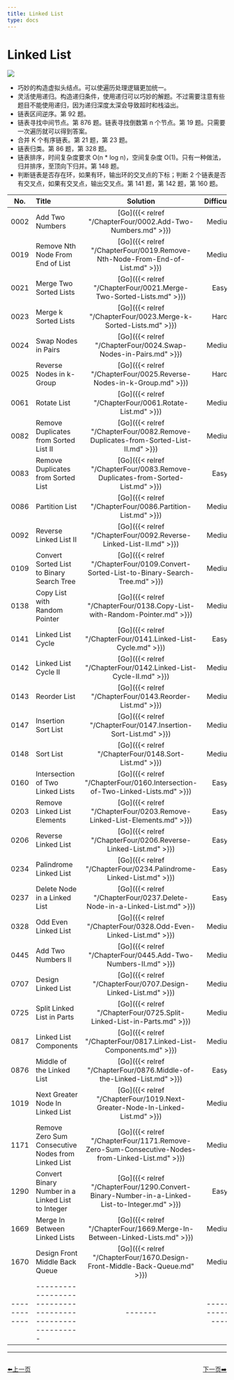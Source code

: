 ```yaml
---
title: Linked List
type: docs
---
```


# Linked List

![](https://img.halfrost.com/Leetcode/Linked_List.png)


- 巧妙的构造虚拟头结点。可以使遍历处理逻辑更加统一。
- 灵活使用递归。构造递归条件，使用递归可以巧妙的解题。不过需要注意有些题目不能使用递归，因为递归深度太深会导致超时和栈溢出。
- 链表区间逆序。第 92 题。
- 链表寻找中间节点。第 876 题。链表寻找倒数第 n 个节点。第 19 题。只需要一次遍历就可以得到答案。
- 合并 K 个有序链表。第 21 题，第 23 题。
- 链表归类。第 86 题，第 328 题。
- 链表排序，时间复杂度要求 O(n * log n)，空间复杂度 O(1)。只有一种做法，归并排序，至顶向下归并。第 148 题。
- 判断链表是否存在环，如果有环，输出环的交叉点的下标；判断 2 个链表是否有交叉点，如果有交叉点，输出交叉点。第 141 题，第 142 题，第 160 题。




| No.      | Title | Solution | Difficulty | TimeComplexity | SpaceComplexity |Favorite| Acceptance |
|:--------:|:------- | :--------: | :----------: | :----: | :-----: | :-----: |:-----: |
|0002|Add Two Numbers|[Go]({{< relref "/ChapterFour/0002.Add-Two-Numbers.md" >}})|Medium| O(n)| O(1)||35.2%|
|0019|Remove Nth Node From End of List|[Go]({{< relref "/ChapterFour/0019.Remove-Nth-Node-From-End-of-List.md" >}})|Medium| O(n)| O(1)||35.6%|
|0021|Merge Two Sorted Lists|[Go]({{< relref "/ChapterFour/0021.Merge-Two-Sorted-Lists.md" >}})|Easy| O(log n)| O(1)||55.7%|
|0023|Merge k Sorted Lists|[Go]({{< relref "/ChapterFour/0023.Merge-k-Sorted-Lists.md" >}})|Hard| O(log n)| O(1)|❤️|42.4%|
|0024|Swap Nodes in Pairs|[Go]({{< relref "/ChapterFour/0024.Swap-Nodes-in-Pairs.md" >}})|Medium| O(n)| O(1)||52.7%|
|0025|Reverse Nodes in k-Group|[Go]({{< relref "/ChapterFour/0025.Reverse-Nodes-in-k-Group.md" >}})|Hard| O(log n)| O(1)|❤️|44.4%|
|0061|Rotate List|[Go]({{< relref "/ChapterFour/0061.Rotate-List.md" >}})|Medium| O(n)| O(1)||31.6%|
|0082|Remove Duplicates from Sorted List II|[Go]({{< relref "/ChapterFour/0082.Remove-Duplicates-from-Sorted-List-II.md" >}})|Medium| O(n)| O(1)||39.0%|
|0083|Remove Duplicates from Sorted List|[Go]({{< relref "/ChapterFour/0083.Remove-Duplicates-from-Sorted-List.md" >}})|Easy| O(n)| O(1)||46.3%|
|0086|Partition List|[Go]({{< relref "/ChapterFour/0086.Partition-List.md" >}})|Medium| O(n)| O(1)|❤️|43.1%|
|0092|Reverse Linked List II|[Go]({{< relref "/ChapterFour/0092.Reverse-Linked-List-II.md" >}})|Medium| O(n)| O(1)|❤️|40.3%|
|0109|Convert Sorted List to Binary Search Tree|[Go]({{< relref "/ChapterFour/0109.Convert-Sorted-List-to-Binary-Search-Tree.md" >}})|Medium| O(log n)| O(n)||49.9%|
|0138|Copy List with Random Pointer|[Go]({{< relref "/ChapterFour/0138.Copy-List-with-Random-Pointer.md" >}})|Medium||||39.6%|
|0141|Linked List Cycle|[Go]({{< relref "/ChapterFour/0141.Linked-List-Cycle.md" >}})|Easy| O(n)| O(1)|❤️|42.3%|
|0142|Linked List Cycle II|[Go]({{< relref "/ChapterFour/0142.Linked-List-Cycle-II.md" >}})|Medium| O(n)| O(1)|❤️|39.4%|
|0143|Reorder List|[Go]({{< relref "/ChapterFour/0143.Reorder-List.md" >}})|Medium| O(n)| O(1)|❤️|40.3%|
|0147|Insertion Sort List|[Go]({{< relref "/ChapterFour/0147.Insertion-Sort-List.md" >}})|Medium| O(n)| O(1)|❤️|44.2%|
|0148|Sort List|[Go]({{< relref "/ChapterFour/0148.Sort-List.md" >}})|Medium| O(n log n)| O(n)|❤️|45.9%|
|0160|Intersection of Two Linked Lists|[Go]({{< relref "/ChapterFour/0160.Intersection-of-Two-Linked-Lists.md" >}})|Easy| O(n)| O(1)|❤️|42.8%|
|0203|Remove Linked List Elements|[Go]({{< relref "/ChapterFour/0203.Remove-Linked-List-Elements.md" >}})|Easy| O(n)| O(1)||39.1%|
|0206|Reverse Linked List|[Go]({{< relref "/ChapterFour/0206.Reverse-Linked-List.md" >}})|Easy| O(n)| O(1)||64.9%|
|0234|Palindrome Linked List|[Go]({{< relref "/ChapterFour/0234.Palindrome-Linked-List.md" >}})|Easy| O(n)| O(1)||40.3%|
|0237|Delete Node in a Linked List|[Go]({{< relref "/ChapterFour/0237.Delete-Node-in-a-Linked-List.md" >}})|Easy| O(n)| O(1)||66.4%|
|0328|Odd Even Linked List|[Go]({{< relref "/ChapterFour/0328.Odd-Even-Linked-List.md" >}})|Medium| O(n)| O(1)||56.9%|
|0445|Add Two Numbers II|[Go]({{< relref "/ChapterFour/0445.Add-Two-Numbers-II.md" >}})|Medium| O(n)| O(n)||56.1%|
|0707|Design Linked List|[Go]({{< relref "/ChapterFour/0707.Design-Linked-List.md" >}})|Medium| O(n)| O(1)||25.8%|
|0725|Split Linked List in Parts|[Go]({{< relref "/ChapterFour/0725.Split-Linked-List-in-Parts.md" >}})|Medium| O(n)| O(1)||52.8%|
|0817|Linked List Components|[Go]({{< relref "/ChapterFour/0817.Linked-List-Components.md" >}})|Medium| O(n)| O(1)||57.6%|
|0876|Middle of the Linked List|[Go]({{< relref "/ChapterFour/0876.Middle-of-the-Linked-List.md" >}})|Easy| O(n)| O(1)|❤️|68.9%|
|1019|Next Greater Node In Linked List|[Go]({{< relref "/ChapterFour/1019.Next-Greater-Node-In-Linked-List.md" >}})|Medium| O(n)| O(1)||58.2%|
|1171|Remove Zero Sum Consecutive Nodes from Linked List|[Go]({{< relref "/ChapterFour/1171.Remove-Zero-Sum-Consecutive-Nodes-from-Linked-List.md" >}})|Medium||||41.4%|
|1290|Convert Binary Number in a Linked List to Integer|[Go]({{< relref "/ChapterFour/1290.Convert-Binary-Number-in-a-Linked-List-to-Integer.md" >}})|Easy||||81.7%|
|1669|Merge In Between Linked Lists|[Go]({{< relref "/ChapterFour/1669.Merge-In-Between-Linked-Lists.md" >}})|Medium||||77.9%|
|1670|Design Front Middle Back Queue|[Go]({{< relref "/ChapterFour/1670.Design-Front-Middle-Back-Queue.md" >}})|Medium||||54.6%|
|------------|-------------------------------------------------------|-------| ----------------| ---------------|-------------|-------------|-------------|


----------------------------------------------
<div style="display: flex;justify-content: space-between;align-items: center;">
<p><a href="https://books.halfrost.com/leetcode/ChapterTwo/Two_Pointers/">⬅️上一页</a></p>
<p><a href="https://books.halfrost.com/leetcode/ChapterTwo/Stack/">下一页➡️</a></p>
</div>
